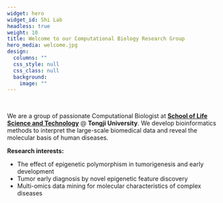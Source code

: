 ```yaml
---
widget: hero
widget_id: Shi Lab
headless: true
weight: 10
title: Welcome to our Computational Biology Research Group
hero_media: welcome.jpg
design:
  columns: ""
  css_style: null
  css_class: null
  background:
    image: ""
---
```

<br>

We are a group of passionate Computational Biologist at **[School of Life Science and Technology](https://life.tongji.edu.cn/)** @ **Tongji University**. We develop bioinformatics methods to interpret the large-scale biomedical data and reveal the molecular basis of human diseases.

**Research interests:**

* The effect of epigenetic polymorphism in tumorigenesis and early development
* Tumor early diagnosis by novel epigenetic feature discovery
* Multi-omics data mining for molecular characteristics of complex diseases